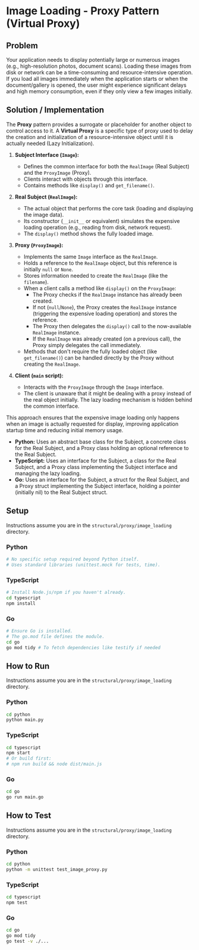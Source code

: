 # Image Loading - Proxy Pattern (Virtual Proxy)

## Problem

Your application needs to display potentially large or numerous images (e.g., high-resolution photos, document scans). Loading these images from disk or network can be a time-consuming and resource-intensive operation. If you load all images immediately when the application starts or when the document/gallery is opened, the user might experience significant delays and high memory consumption, even if they only view a few images initially.

## Solution / Implementation

The **Proxy** pattern provides a surrogate or placeholder for another object to control access to it. A **Virtual Proxy** is a specific type of proxy used to delay the creation and initialization of a resource-intensive object until it is actually needed (Lazy Initialization).

1.  **Subject Interface (`Image`):**

    - Defines the common interface for both the `RealImage` (Real Subject) and the `ProxyImage` (Proxy).
    - Clients interact with objects through this interface.
    - Contains methods like `display()` and `get_filename()`.

2.  **Real Subject (`RealImage`):**

    - The actual object that performs the core task (loading and displaying the image data).
    - Its constructor (`__init__` or equivalent) simulates the expensive loading operation (e.g., reading from disk, network request).
    - The `display()` method shows the fully loaded image.

3.  **Proxy (`ProxyImage`):**

    - Implements the same `Image` interface as the `RealImage`.
    - Holds a reference to the `RealImage` object, but this reference is initially `null` or `None`.
    - Stores information needed to create the `RealImage` (like the `filename`).
    - When a client calls a method like `display()` on the `ProxyImage`:
      - The Proxy checks if the `RealImage` instance has already been created.
      - If not (`null`/`None`), the Proxy creates the `RealImage` instance (triggering the expensive loading operation) and stores the reference.
      - The Proxy then delegates the `display()` call to the now-available `RealImage` instance.
      - If the `RealImage` was already created (on a previous call), the Proxy simply delegates the call immediately.
    - Methods that don't require the fully loaded object (like `get_filename()`) can be handled directly by the Proxy without creating the `RealImage`.

4.  **Client (`main` script):**
    - Interacts with the `ProxyImage` through the `Image` interface.
    - The client is unaware that it might be dealing with a proxy instead of the real object initially. The lazy loading mechanism is hidden behind the common interface.

This approach ensures that the expensive image loading only happens when an image is actually requested for display, improving application startup time and reducing initial memory usage.

- **Python:** Uses an abstract base class for the Subject, a concrete class for the Real Subject, and a Proxy class holding an optional reference to the Real Subject.
- **TypeScript:** Uses an interface for the Subject, a class for the Real Subject, and a Proxy class implementing the Subject interface and managing the lazy loading.
- **Go:** Uses an interface for the Subject, a struct for the Real Subject, and a Proxy struct implementing the Subject interface, holding a pointer (initially nil) to the Real Subject struct.

## Setup

Instructions assume you are in the `structural/proxy/image_loading` directory.

### Python

```bash
# No specific setup required beyond Python itself.
# Uses standard libraries (unittest.mock for tests, time).
```

### TypeScript

```bash
# Install Node.js/npm if you haven't already.
cd typescript
npm install
```

### Go

```bash
# Ensure Go is installed.
# The go.mod file defines the module.
cd go
go mod tidy # To fetch dependencies like testify if needed
```

## How to Run

Instructions assume you are in the `structural/proxy/image_loading` directory.

### Python

```bash
cd python
python main.py
```

### TypeScript

```bash
cd typescript
npm start
# Or build first:
# npm run build && node dist/main.js
```

### Go

```bash
cd go
go run main.go
```

## How to Test

Instructions assume you are in the `structural/proxy/image_loading` directory.

### Python

```bash
cd python
python -m unittest test_image_proxy.py
```

### TypeScript

```bash
cd typescript
npm test
```

### Go

```bash
cd go
go mod tidy
go test -v ./...
```
